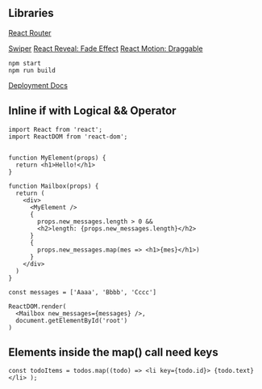 ## Libraries
[React Router](https://reacttraining.com/react-router/web/guides/quick-start)



[Swiper](https://kidjp85.github.io/example/pagination/)
[React Reveal: Fade Effect](https://www.react-reveal.com/)
[React Motion: Draggable](https://github.com/chenglou/react-motion)


```
npm start
npm run build
```


[Deployment Docs](https://facebook.github.io/create-react-app/docs/deployment)


## Inline if with Logical && Operator 
```
import React from 'react';
import ReactDOM from 'react-dom';


function MyElement(props) {
  return <h1>Hello!</h1>
}

function Mailbox(props) {
  return (
    <div>
      <MyElement />
      { 
        props.new_messages.length > 0 && 
        <h2>length: {props.new_messages.length}</h2>
      }
      {
        props.new_messages.map(mes => <h1>{mes}</h1>)
      }
    </div>
  )
}

const messages = ['Aaaa', 'Bbbb', 'Cccc']

ReactDOM.render(
  <Mailbox new_messages={messages} />,
  document.getElementById('root')
)
```


## Elements inside the map() call need keys
```
const todoItems = todos.map((todo) => <li key={todo.id}> {todo.text} </li> );
```
